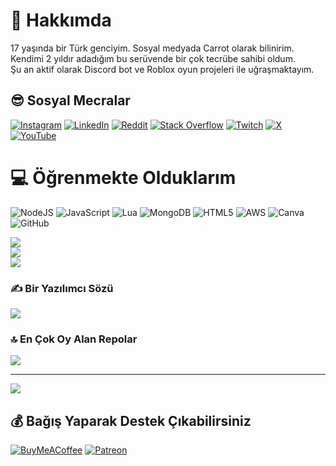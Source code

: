 # 🥕 Hakkımda
17 yaşında bir Türk genciyim. Sosyal medyada Carrot olarak bilinirim.<br>Kendimi 2 yıldır adadığım bu serüvende bir çok tecrübe sahibi oldum. <br>Şu an aktif olarak Discord bot ve Roblox oyun projeleri ile uğraşmaktayım. 


## 😎 Sosyal Mecralar
[![Instagram](https://img.shields.io/badge/Instagram-%23E4405F.svg?logo=Instagram&logoColor=white)](https://instagram.com/carrotistekanka) [![LinkedIn](https://img.shields.io/badge/LinkedIn-%230077B5.svg?logo=linkedin&logoColor=white)](https://linkedin.com/in/carrotistekanka) [![Reddit](https://img.shields.io/badge/Reddit-%23FF4500.svg?logo=Reddit&logoColor=white)](https://reddit.com/user/carrotistekanka) [![Stack Overflow](https://img.shields.io/badge/-Stackoverflow-FE7A16?logo=stack-overflow&logoColor=white)](https://stackoverflow.com/users/26866993) [![Twitch](https://img.shields.io/badge/Twitch-%239146FF.svg?logo=Twitch&logoColor=white)](https://twitch.tv/carrotistekanka) [![X](https://img.shields.io/badge/X-black.svg?logo=X&logoColor=white)](https://x.com/CarrotDevelop) [![YouTube](https://img.shields.io/badge/YouTube-%23FF0000.svg?logo=YouTube&logoColor=white)](https://youtube.com/@UCO81iVGGvEeH4JwHpFgXZCw) 

# 💻 Öğrenmekte Olduklarım
![NodeJS](https://img.shields.io/badge/node.js-6DA55F?style=for-the-badge&logo=node.js&logoColor=white) ![JavaScript](https://img.shields.io/badge/javascript-%23323330.svg?style=for-the-badge&logo=javascript&logoColor=%23F7DF1E) ![Lua](https://img.shields.io/badge/lua-%232C2D72.svg?style=for-the-badge&logo=lua&logoColor=white) ![MongoDB](https://img.shields.io/badge/MongoDB-%234ea94b.svg?style=for-the-badge&logo=mongodb&logoColor=white) ![HTML5](https://img.shields.io/badge/html5-%23E34F26.svg?style=for-the-badge&logo=html5&logoColor=white) ![AWS](https://img.shields.io/badge/AWS-%23FF9900.svg?style=for-the-badge&logo=amazon-aws&logoColor=white) ![Canva](https://img.shields.io/badge/Canva-%2300C4CC.svg?style=for-the-badge&logo=Canva&logoColor=white) ![GitHub](https://img.shields.io/badge/github-%23121011.svg?style=for-the-badge&logo=github&logoColor=white)

![](https://github-readme-stats.vercel.app/api?username=CarrotEM&theme=dark&hide_border=false&include_all_commits=false&count_private=false)<br/>
![](https://github-readme-streak-stats.herokuapp.com/?user=CarrotEM&theme=dark&hide_border=false)<br/>
![](https://github-readme-stats.vercel.app/api/top-langs/?username=CarrotEM&theme=dark&hide_border=false&include_all_commits=false&count_private=false&layout=compact)

### ✍️ Bir Yazılımcı Sözü
![](https://quotes-github-readme.vercel.app/api?type=horizontal&theme=radical)

### 🔝 En Çok Oy Alan Repolar
![](https://github-contributor-stats.vercel.app/api?username=CarrotEM&limit=5&theme=dark&combine_all_yearly_contributions=true)

---
[![](https://visitcount.itsvg.in/api?id=CarrotEM&icon=7&color=0)](https://visitcount.itsvg.in)

  ## 💰 Bağış Yaparak Destek Çıkabilirsiniz
  [![BuyMeACoffee](https://img.shields.io/badge/Buy%20Me%20a%20Coffee-ffdd00?style=for-the-badge&logo=buy-me-a-coffee&logoColor=black)](https://buymeacoffee.com/scurott) [![Patreon](https://img.shields.io/badge/Patreon-F96854?style=for-the-badge&logo=patreon&logoColor=white)](https://patreon.com/ScurottBOT) 
